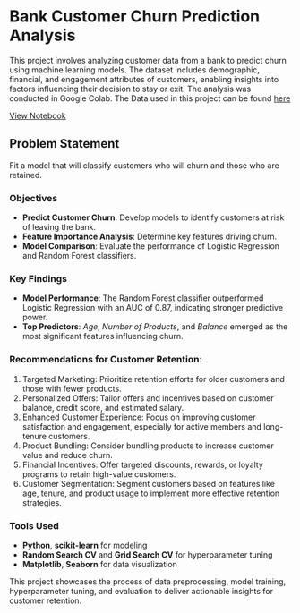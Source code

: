 
# Bank Customer Churn Prediction Analysis

This project involves analyzing customer data from a bank to predict churn using machine learning models. The dataset includes demographic, financial, and engagement attributes of customers, enabling insights into factors influencing their decision to stay or exit. The analysis was conducted in Google Colab.
The Data used in this project can be found [here](https://mavenanalytics.io/data-playground)

[View Notebook](https://github.com/mwang-cmn/Bank-Customer-Churn-Prediction/blob/main/Banking_Churn_Prediction.ipynb)

## Problem Statement
Fit a model that will classify customers who will churn and those who are retained.
### Objectives
- **Predict Customer Churn**: Develop models to identify customers at risk of leaving the bank.
- **Feature Importance Analysis**: Determine key features driving churn.
- **Model Comparison**: Evaluate the performance of Logistic Regression and Random Forest classifiers.

### Key Findings
- **Model Performance**: The Random Forest classifier outperformed Logistic Regression with an AUC of 0.87, indicating stronger predictive power.
- **Top Predictors**: *Age*, *Number of Products*, and *Balance* emerged as the most significant features influencing churn.

### Recommendations for Customer Retention:
1. Targeted Marketing: Prioritize retention efforts for older customers and those with fewer products.
2. Personalized Offers: Tailor offers and incentives based on customer balance, credit score, and estimated salary.
3. Enhanced Customer Experience: Focus on improving customer satisfaction and engagement, especially for active members and long-tenure customers.
4. Product Bundling: Consider bundling products to increase customer value and reduce churn.
5. Financial Incentives: Offer targeted discounts, rewards, or loyalty programs to retain high-value customers.
6. Customer Segmentation: Segment customers based on features like age, tenure, and product usage to implement more effective retention strategies.

### Tools Used
- **Python**, **scikit-learn** for modeling
- **Random Search CV** and **Grid Search CV** for hyperparameter tuning
- **Matplotlib**, **Seaborn** for data visualization

This project showcases the process of data preprocessing, model training, hyperparameter tuning, and evaluation to deliver actionable insights for customer retention.
